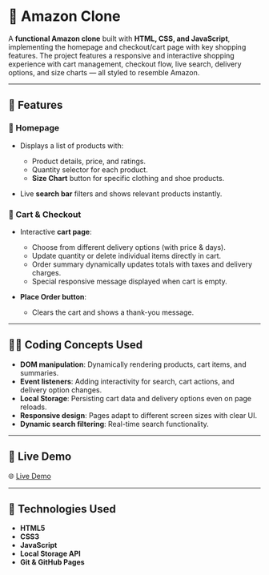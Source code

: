 
# 🛒 Amazon Clone

A **functional Amazon clone** built with **HTML, CSS, and JavaScript**, implementing the homepage and checkout/cart page with key shopping features. The project features a responsive and interactive shopping experience with cart management, checkout flow, live search, delivery options, and size charts — all styled to resemble Amazon.

---

## 🌟 Features

### 📄 Homepage

* Displays a list of products with:

  * Product details, price, and ratings.
  * Quantity selector for each product.
  * **Size Chart** button for specific clothing and shoe products.
* Live **search bar** filters and shows relevant products instantly.

### 🛒 Cart & Checkout

* Interactive **cart page**:

  * Choose from different delivery options (with price & days).
  * Update quantity or delete individual items directly in cart.
  * Order summary dynamically updates totals with taxes and delivery charges.
  * Special responsive message displayed when cart is empty.
* **Place Order button**:

  * Clears the cart and shows a thank-you message.

---

## 🧑‍💻 Coding Concepts Used

* **DOM manipulation**: Dynamically rendering products, cart items, and summaries.
* **Event listeners**: Adding interactivity for search, cart actions, and delivery option changes.
* **Local Storage**: Persisting cart data and delivery options even on page reloads.
* **Responsive design**: Pages adapt to different screen sizes with clear UI.
* **Dynamic search filtering**: Real-time search functionality.

---

## 🚀 Live Demo

🌐 [Live Demo](https://amazon-clone-murex-seven-28.vercel.app/)

---

## 🧪 Technologies Used

* **HTML5**
* **CSS3**
* **JavaScript**
* **Local Storage API**
* **Git & GitHub Pages**

